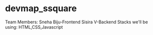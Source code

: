 # devmap_ssquare
Team Members: 
Sneha Biju-Frontend
Sisira V-Backend
Stacks we'll be using: HTML,CSS,Javascript
